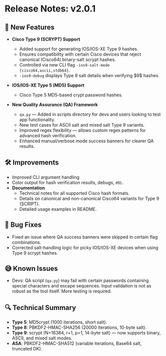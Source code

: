 # Release Notes: v2.0.1

## 🚀 New Features
- **Cisco Type 9 (SCRYPT) Support**  
  - Added support for generating IOS/IOS-XE Type 9 hashes.
  - Ensures compatibility with certain Cisco devices that reject canonical (Cisco64) binary-salt scrypt hashes.
  - Controlled via new CLI flag `-ios9-salt-mode {cisco64,ascii,stdb64}`.
  - `-ios9-debug` displays Type 9 salt details when verifying \$9\$ hashes.

- **IOS/IOS-XE Type 5 (MD5) Support**
  - Cisco Type 5 MD5-based crypt password hashes.

- **New Quality Assurance (QA) Framework**
  - `qa.py` — Added in scripts directory for devs and users looking to test app functionality. 
  - New test cases for ASCII salt and mixed salt Type 9 variants.
  - Improved regex flexibility — allows custom regex patterns for advanced hash verification.
  - Enhanced manual/verbose mode success banners for clearer QA results.

## 🛠 Improvements
- Improved CLI argument handling
- Color output for hash verification results, debugs, etc.
- **Documentation**
  - Technical notes for all supported Cisco hash formats.
  - Details on canonical and non-canonical Cisco64 variants for Type 9 (SCRIPT).
  - Detailed usage examples in README.

## 🐛 Bug Fixes
- Fixed an issue where QA success banners were skipped in certain flag combinations.
- Corrected salt-handling logic for picky IOS/IOS-XE devices when using Type 9 scrypt hashes.

## 😅 Known Issues
- Devs: QA script (`qa.py`) may fail with certain passwords containing special characters and escape sequences. Input validation is not as robust as the tool itself. More testing is required.

## 🔍 Technical Summary
- **Type 5**: MD5crypt (1000 iterations, short salt).  
- **Type 8**: PBKDF2-HMAC-SHA256 (20000 iterations, 10-byte salt).  
- **Type 9**: scrypt (N=16384, r=1, p=1, 14-byte salt) — now supports binary, ASCII, and mixed salt modes.  
- **ASA**: PBKDF2-HMAC-SHA512 (variable iterations, Base64 salt, truncated DK).
